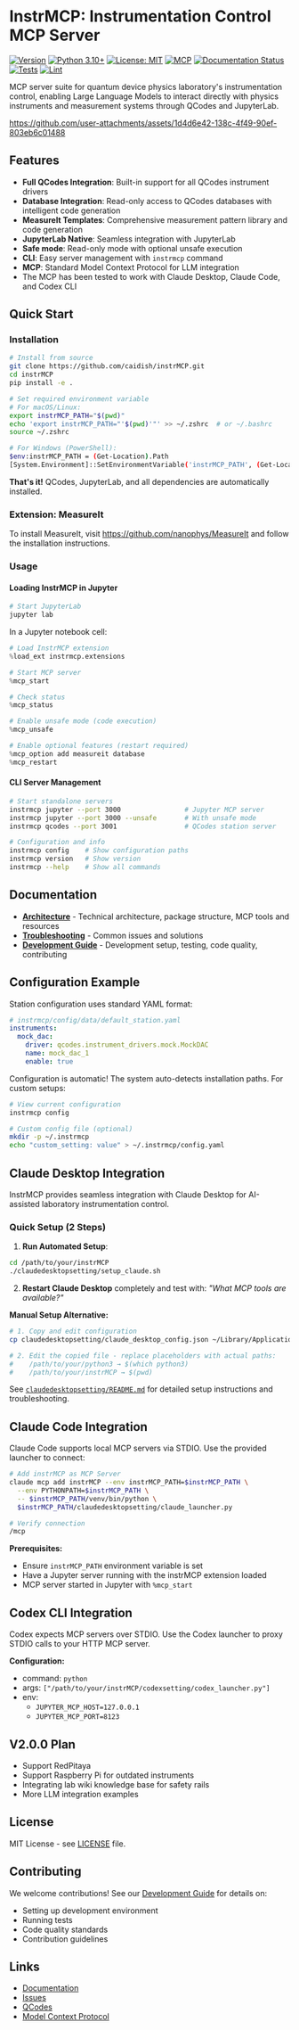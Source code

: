 # InstrMCP: Instrumentation Control MCP Server

[![Version](https://img.shields.io/badge/version-1.0.0-brightgreen.svg)](https://github.com/caidish/instrMCP/releases)
[![Python 3.10+](https://img.shields.io/badge/python-3.10+-blue.svg)](https://www.python.org/downloads/)
[![License: MIT](https://img.shields.io/badge/License-MIT-yellow.svg)](https://opensource.org/licenses/MIT)
[![MCP](https://img.shields.io/badge/MCP-Model%20Context%20Protocol-green.svg)](https://github.com/anthropics/mcp)
[![Documentation Status](https://readthedocs.org/projects/instrmcp/badge/?version=latest)](https://instrmcp.readthedocs.io/en/latest/?badge=latest)
[![Tests](https://github.com/caidish/instrMCP/actions/workflows/tests.yml/badge.svg?branch=main)](https://github.com/caidish/instrMCP/actions/workflows/tests.yml)
[![Lint](https://github.com/caidish/instrMCP/actions/workflows/lint.yml/badge.svg?branch=main)](https://github.com/caidish/instrMCP/actions/workflows/lint.yml)

MCP server suite for quantum device physics laboratory's instrumentation control, enabling Large Language Models to interact directly with physics instruments and measurement systems through QCodes and JupyterLab.

https://github.com/user-attachments/assets/1d4d6e42-138c-4f49-90ef-803eb6c01488

## Features

- **Full QCodes Integration**: Built-in support for all QCodes instrument drivers
- **Database Integration**: Read-only access to QCodes databases with intelligent code generation
- **MeasureIt Templates**: Comprehensive measurement pattern library and code generation
- **JupyterLab Native**: Seamless integration with JupyterLab
- **Safe mode**: Read-only mode with optional unsafe execution
- **CLI**: Easy server management with `instrmcp` command
- **MCP**: Standard Model Context Protocol for LLM integration
- The MCP has been tested to work with Claude Desktop, Claude Code, and Codex CLI

## Quick Start

### Installation

```bash
# Install from source
git clone https://github.com/caidish/instrMCP.git
cd instrMCP
pip install -e .

# Set required environment variable
# For macOS/Linux:
export instrMCP_PATH="$(pwd)"
echo 'export instrMCP_PATH="'$(pwd)'"' >> ~/.zshrc  # or ~/.bashrc
source ~/.zshrc

# For Windows (PowerShell):
$env:instrMCP_PATH = (Get-Location).Path
[System.Environment]::SetEnvironmentVariable('instrMCP_PATH', (Get-Location).Path, 'User') 
```

**That's it!** QCodes, JupyterLab, and all dependencies are automatically installed.

### Extension: MeasureIt

To install MeasureIt, visit https://github.com/nanophys/MeasureIt and follow the installation instructions.

### Usage

#### Loading InstrMCP in Jupyter

```bash
# Start JupyterLab
jupyter lab
```

In a Jupyter notebook cell:

```python
# Load InstrMCP extension
%load_ext instrmcp.extensions

# Start MCP server
%mcp_start

# Check status
%mcp_status

# Enable unsafe mode (code execution)
%mcp_unsafe

# Enable optional features (restart required)
%mcp_option add measureit database
%mcp_restart
```

#### CLI Server Management

```bash
# Start standalone servers
instrmcp jupyter --port 3000                # Jupyter MCP server
instrmcp jupyter --port 3000 --unsafe       # With unsafe mode
instrmcp qcodes --port 3001                 # QCodes station server

# Configuration and info
instrmcp config    # Show configuration paths
instrmcp version   # Show version
instrmcp --help    # Show all commands
```

## Documentation

- **[Architecture](docs/ARCHITECTURE.md)** - Technical architecture, package structure, MCP tools and resources
- **[Troubleshooting](docs/TROUBLESHOOTING.md)** - Common issues and solutions
- **[Development Guide](docs/DEVELOPMENT.md)** - Development setup, testing, code quality, contributing

## Configuration Example

Station configuration uses standard YAML format:

```yaml
# instrmcp/config/data/default_station.yaml
instruments:
  mock_dac:
    driver: qcodes.instrument_drivers.mock.MockDAC
    name: mock_dac_1
    enable: true
```

Configuration is automatic! The system auto-detects installation paths. For custom setups:

```bash
# View current configuration
instrmcp config

# Custom config file (optional)
mkdir -p ~/.instrmcp
echo "custom_setting: value" > ~/.instrmcp/config.yaml
```

## Claude Desktop Integration

InstrMCP provides seamless integration with Claude Desktop for AI-assisted laboratory instrumentation control.

### Quick Setup (2 Steps)

1. **Run Automated Setup**:
```bash
cd /path/to/your/instrMCP
./claudedesktopsetting/setup_claude.sh
```

2. **Restart Claude Desktop** completely and test with: *"What MCP tools are available?"*

**Manual Setup Alternative:**
```bash
# 1. Copy and edit configuration
cp claudedesktopsetting/claude_desktop_config.json ~/Library/Application\ Support/Claude/claude_desktop_config.json

# 2. Edit the copied file - replace placeholders with actual paths:
#    /path/to/your/python3 → $(which python3)
#    /path/to/your/instrMCP → $(pwd)
```

See [`claudedesktopsetting/README.md`](claudedesktopsetting/README.md) for detailed setup instructions and troubleshooting.

## Claude Code Integration

Claude Code supports local MCP servers via STDIO. Use the provided launcher to connect:

```bash
# Add instrMCP as MCP Server
claude mcp add instrMCP --env instrMCP_PATH=$instrMCP_PATH \
  --env PYTHONPATH=$instrMCP_PATH \
  -- $instrMCP_PATH/venv/bin/python \
  $instrMCP_PATH/claudedesktopsetting/claude_launcher.py

# Verify connection
/mcp
```

**Prerequisites:**
- Ensure `instrMCP_PATH` environment variable is set
- Have a Jupyter server running with the instrMCP extension loaded
- MCP server started in Jupyter with `%mcp_start`

## Codex CLI Integration

Codex expects MCP servers over STDIO. Use the Codex launcher to proxy STDIO calls to your HTTP MCP server.

**Configuration:**
- command: `python`
- args: `["/path/to/your/instrMCP/codexsetting/codex_launcher.py"]`
- env:
  - `JUPYTER_MCP_HOST=127.0.0.1`
  - `JUPYTER_MCP_PORT=8123`

## V2.0.0 Plan

- Support RedPitaya
- Support Raspberry Pi for outdated instruments
- Integrating lab wiki knowledge base for safety rails
- More LLM integration examples

## License

MIT License - see [LICENSE](LICENSE) file.

## Contributing

We welcome contributions! See our [Development Guide](docs/DEVELOPMENT.md) for details on:
- Setting up development environment
- Running tests
- Code quality standards
- Contribution guidelines

## Links

- [Documentation](https://instrmcp.readthedocs.io)
- [Issues](https://github.com/caidish/instrMCP/issues)
- [QCodes](https://qcodes.github.io/Qcodes/)
- [Model Context Protocol](https://github.com/anthropics/mcp)
